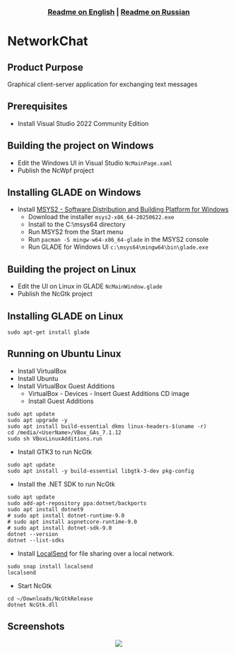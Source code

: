 ### <div align="center"><b><a href="README.md">Readme on English</a> | <a href="README-RUS.md">Readme on Russian</a></b></div>

# NetworkChat

## Product Purpose
Graphical client-server application for exchanging text messages

## Prerequisites
- Install Visual Studio 2022 Community Edition

## Building the project on Windows
- Edit the Windows UI in Visual Studio `NcMainPage.xaml`
- Publish the NcWpf project

## Installing GLADE on Windows
- Install [MSYS2 - Software Distribution and Building Platform for Windows](https://www.msys2.org/)
  - Download the installer `msys2-x86_64-20250622.exe`
  - Install to the C:\msys64 directory
  - Run MSYS2 from the Start menu
  - Run `pacman -S mingw-w64-x86_64-glade` in the MSYS2 console
  - Run GLADE for Windows UI `c:\msys64\mingw64\bin\glade.exe`

## Building the project on Linux
- Edit the UI on Linux in GLADE `NcMainWindow.glade`
- Publish the NcGtk project

## Installing GLADE on Linux
```sudo apt-get install glade```

## Running on Ubuntu Linux
- Install VirtualBox
- Install Ubuntu
- Install VirtualBox Guest Additions
  - VirtualBox - Devices - Insert Guest Additions CD image
  - Install Guest Additions
```
sudo apt update
sudo apt upgrade -y
sudo apt install build-essential dkms linux-headers-$(uname -r)
cd /media/<UserName>/VBox_GAs_7.1.12
sudo sh VBoxLinuxAdditions.run
```
- Install GTK3 to run NcGtk
```
sudo apt update
sudo apt install -y build-essential libgtk-3-dev pkg-config
```
- Install the .NET SDK to run NcGtk
```
sudo apt update
sudo add-apt-repository ppa:dotnet/backports
sudo apt install dotnet9
# sudo apt install dotnet-runtime-9.0
# sudo apt install aspnetcore-runtime-9.0
# sudo apt install dotnet-sdk-9.0
dotnet --version
dotnet --list-sdks
```
- Install [LocalSend](https://localsend.org/ru) for file sharing over a local network.
```
sudo snap install localsend
localsend
```
- Start NcGtk
```
cd ~/Downloads/NcGtkRelease
dotnet NcGtk.dll
```

## Screenshots
<p align="center"><img src="Assets/Demonstrate_local.png"></p>
